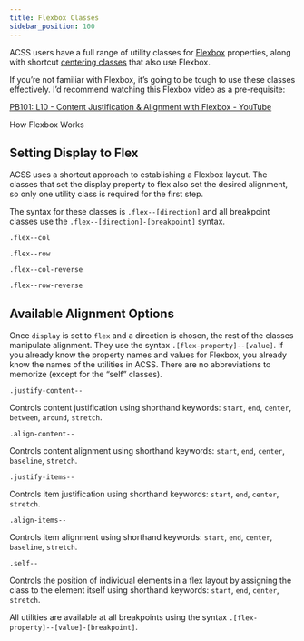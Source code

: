 ```yaml
---
title: Flexbox Classes
sidebar_position: 100
---
```


ACSS users have a full range of utility classes for [Flexbox](https://developer.mozilla.org/en-US/docs/Learn/CSS/CSS_layout/Flexbox) properties, along with shortcut [centering classes](https://automaticcss.com/docs/centering-classes/) that also use Flexbox.

If you’re not familiar with Flexbox, it’s going to be tough to use these classes effectively. I’d recommend watching this Flexbox video as a pre-requisite:

[PB101: L10 - Content Justification & Alignment with Flexbox - YouTube](https://www.youtube.com/watch?v=k46Cft746IM&embeds_referring_euri=https%3A%2F%2Fautomaticcss.com%2F)

How Flexbox Works

## Setting Display to Flex

ACSS uses a shortcut approach to establishing a Flexbox layout. The classes that set the display property to flex also set the desired alignment, so only one utility class is required for the first step.

The syntax for these classes is `.flex--[direction]` and all breakpoint classes use the `.flex--[direction]-[breakpoint]` syntax.

`.flex--col`

`.flex--row`

`.flex--col-reverse`

`.flex--row-reverse`

## Available Alignment Options

Once `display` is set to `flex` and a direction is chosen, the rest of the classes manipulate alignment. They use the syntax `.[flex-property]--[value]`. If you already know the property names and values for Flexbox, you already know the names of the utilities in ACSS. There are no abbreviations to memorize (except for the “self” classes).

`.justify-content--`

Controls content justification using shorthand keywords: `start`, `end`, `center`, `between`, `around`, `stretch`.

`.align-content--`

Controls content alignment using shorthand keywords: `start`, `end`, `center`, `baseline`, `stretch`.

`.justify-items--`

Controls item justification using shorthand keywords: `start`, `end`, `center`, `stretch`.

`.align-items--`

Controls item alignment using shorthand keywords: `start`, `end`, `center`, `baseline`, `stretch`.

`.self--`

Controls the position of individual elements in a flex layout by assigning the class to the element itself using shorthand keywords: `start`, `end`, `center`, `stretch`.

All utilities are available at all breakpoints using the syntax `.[flex-property]--[value]-[breakpoint]`.
